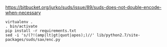 
https://bitbucket.org/jurko/suds/issue/89/suds-does-not-double-encode-when-necessary
```
virtualenv .
. bin/activate
pip install -r requirements.txt
sed -i 's/(?!(amp|lt|gt|quot|apos);)//' lib/python2.7/site-packages/suds/sax/enc.py
```
